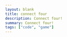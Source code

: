 ```yaml
---
layout: blank
title: connect four
description: Connect four!
summary: Connect four!
tags: ["code", "game"]
---
```

<link rel="stylesheet" href="/assets/connect-four/main.css">
<script type="text/javascript" src="/assets/connect-four/Board.js"></script>
<script type="text/javascript" src="/assets/connect-four/Hole.js"></script>
<script type="text/javascript" src="/assets/connect-four/Disc.js"></script>
<script type="text/javascript" src="/assets/connect-four/Slot.js"></script>
<script type="text/javascript" src="/assets/connect-four/game.js"></script>

